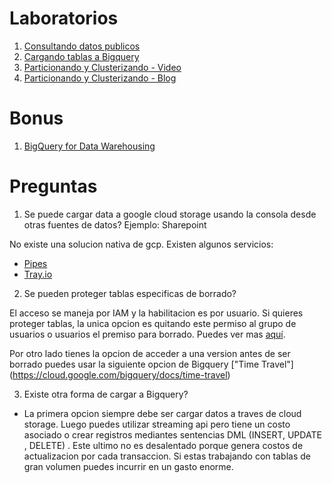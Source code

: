 # Laboratorios

1. [Consultando datos publicos](https://cloud.google.com/bigquery/docs/quickstarts/query-public-dataset-console)
2. [Cargando tablas a Bigquery](./cargando_tablas_a_bigquery.md)
3. [Particionando y Clusterizando - Video](https://www.youtube.com/watch?v=wapi0aR4BZE)
4. [Particionando y Clusterizando - Blog](https://cloud.google.com/blog/topics/developers-practitioners/bigquery-explained-storage-overview)

# Bonus

1. [BigQuery for Data Warehousing](https://www.cloudskillsboost.google/quests/68?catalog_rank=%7B%22rank%22%3A3%2C%22num_filters%22%3A0%2C%22has_search%22%3Atrue%7D&search_id=17649189)

# Preguntas

1. Se puede cargar data a google cloud storage usando la consola desde otras fuentes de datos? Ejemplo: Sharepoint

No existe una solucion nativa de gcp. Existen algunos servicios:

- [Pipes](https://pipes.datavirtuality.com/connectors/integrate/microsoft-sharepoint-online-connector/google-bigquery/)
- [Tray.io](https://tray.io/connectors/microsoft-office-365-sharepoint-google-bigquery-integrations)

2. Se pueden proteger tablas especificas de borrado?

El acceso se maneja por IAM y la habilitacion es por usuario. Si quieres proteger tablas, la unica opcion es quitando este permiso al grupo de usuarios o usuarios el premiso para borrado. Puedes ver mas [aquí](https://cloud.google.com/bigquery/docs/table-access-controls-intro).

Por otro lado tienes la opcion de acceder a una version antes de ser borrado puedes usar la siguiente opcion de Bigquery ["Time Travel"]
(https://cloud.google.com/bigquery/docs/time-travel)

3. Existe otra forma de cargar a Bigquery?

- La primera opcion siempre debe ser cargar datos a traves de cloud storage. Luego puedes utilizar streaming api pero tiene un costo asociado o crear registros mediantes sentencias DML (INSERT, UPDATE , DELETE) . Este ultimo no es desalentado porque genera costos de actualizacion por cada transaccion. Si estas trabajando con tablas de gran volumen puedes incurrir en un gasto enorme.